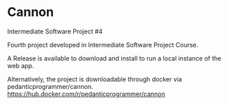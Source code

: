 # Cannon
Intermediate Software Project #4 

Fourth project developed in Intermediate Software Project Course.

A Release is available to download and install to run a local instance of the web app.

Alternatively, the project is downloadable through docker via pedanticprogrammer/cannon.
https://hub.docker.com/r/pedanticprogrammer/cannon
